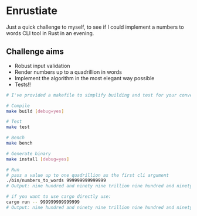 # Enrustiate

Just a quick challenge to myself, to see if I could implement a numbers to words CLI tool in Rust in an evening.

## Challenge aims

- Robust input validation
- Render numbers up to a quadrillion in words
- Implement the algorithm in the most elegant way possible
- Tests!!

```bash
# I've provided a makefile to simplify building and test for your convenience

# Compile
make build [debug=yes]

# Test
make test

# Bench
make bench

# Generate binary
make install [debug=yes]

# Run 
# pass a value up to one quadrillion as the first cli argument
./bin/numbers_to_words 999999999999999
# Output: nine hundred and ninety nine trillion nine hundred and ninety nine billion nine hundred and ninety nine million nine hundred and ninety nine thousand nine hundred and ninety nine

# if you want to use cargo directly use:
cargo run -- 999999999999999
# Output: nine hundred and ninety nine trillion nine hundred and ninety nine billion nine hundred and ninety nine million nine hundred and ninety nine thousand nine hundred and ninety nine
```
